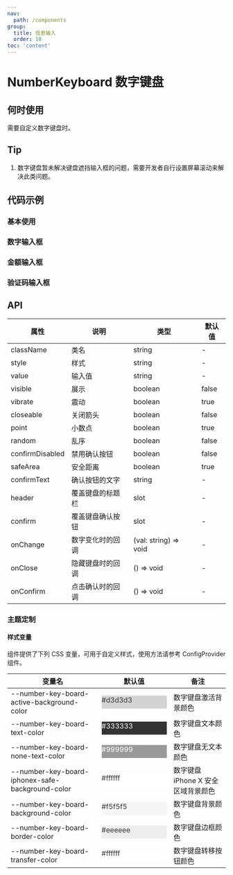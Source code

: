 ```yaml
---
nav:
  path: /components
group:
  title: 信息输入
  order: 10
toc: 'content'
---
```


# NumberKeyboard 数字键盘

<!-- <code src="../../docs/components/compatibility.tsx" inline="true"></code> -->

## 何时使用

需要自定义数字键盘时。

## Tip

1. 数字键盘暂未解决键盘遮挡输入框的问题，需要开发者自行设置屏幕滚动来解决此类问题。

## 代码示例

### 基本使用

<code src='../../demo/pages/NumberKeyboard/index'></code>

### 数字输入框

<!-- <code src='pages/NumberKeyboardNumber/index'></code> -->

### 金额输入框

<!-- <code src='pages/NumberKeyboardAmount/index'></code> -->

### 验证码输入框

<!-- <code src='pages/NumberKeyboardCode/index'></code> -->

## API

| 属性            | 说明             | 类型                  | 默认值 |
| --------------- | ---------------- | --------------------- | ------ |
| className       | 类名             | string                | -      |
| style           | 样式             | string                | -      |
| value           | 输入值           | string                | -      |
| visible         | 展示             | boolean               | false  |
| vibrate         | 震动             | boolean               | true   |
| closeable       | 关闭箭头         | boolean               | false  |
| point           | 小数点           | boolean               | true   |
| random          | 乱序             | boolean               | false  |
| confirmDisabled | 禁用确认按钮     | boolean               | false  |
| safeArea        | 安全距离         | boolean               | true   |
| confirmText     | 确认按钮的文字   | string                | -      |
| header          | 覆盖键盘的标题栏 | slot                  | -      |
| confirm         | 覆盖键盘确认按钮 | slot                  | -      |
| onChange        | 数字变化时的回调 | (val: string) => void | -      |
| onClose         | 隐藏键盘时的回调 | () => void            | -      |
| onConfirm       | 点击确认时的回调 | () => void            | -      |

### 主题定制

#### 样式变量

组件提供了下列 CSS 变量，可用于自定义样式，使用方法请参考 ConfigProvider 组件。

| 变量名                                           | 默认值                                                                                            | 备注                               |
| ------------------------------------------------ | ------------------------------------------------------------------------------------------------- | ---------------------------------- |
| --number-key-board-active-background-color       | <div style="width: 150px; height: 30px; background-color: #d3d3d3; color: #333333;">#d3d3d3</div> | 数字键盘激活背景颜色               |
| --number-key-board-text-color                    | <div style="width: 150px; height: 30px; background-color: #333333; color: #ffffff;">#333333</div> | 数字键盘文本颜色                   |
| --number-key-board-none-text-color               | <div style="width: 150px; height: 30px; background-color: #999999; color: #ffffff;">#999999</div> | 数字键盘无文本颜色                 |
| --number-key-board-iphonex-safe-background-color | <div style="width: 150px; height: 30px; background-color: #ffffff; color: #333333;">#ffffff</div> | 数字键盘 iPhone X 安全区域背景颜色 |
| --number-key-board-background-color              | <div style="width: 150px; height: 30px; background-color: #f5f5f5; color: #333333;">#f5f5f5</div> | 数字键盘背景颜色                   |
| --number-key-board-border-color                  | <div style="width: 150px; height: 30px; background-color: #eeeeee; color: #333333;">#eeeeee</div> | 数字键盘边框颜色                   |
| --number-key-board-transfer-color                | <div style="width: 150px; height: 30px; background-color: #ffffff; color: #333333;">#ffffff</div> | 数字键盘转移按钮颜色               |
